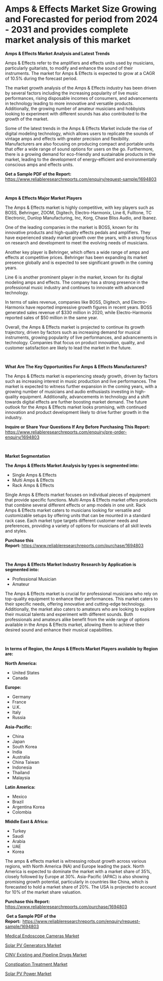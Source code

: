 <p><h1>Amps & Effects Market Size Growing and Forecasted for period from 2024 - 2031 and provides complete market analysis of this market</h1></p><p><strong>Amps & Effects Market Analysis and Latest Trends</strong></p>
<p><p>Amps & Effects refer to the amplifiers and effects units used by musicians, particularly guitarists, to modify and enhance the sound of their instruments. The market for Amps & Effects is expected to grow at a CAGR of 10.5% during the forecast period. </p><p>The market growth analysis of the Amps & Effects industry has been driven by several factors including the increasing popularity of live music performances, rising disposable incomes of consumers, and advancements in technology leading to more innovative and versatile products. Additionally, the growing number of amateur musicians and hobbyists looking to experiment with different sounds has also contributed to the growth of the market.</p><p>Some of the latest trends in the Amps & Effects Market include the rise of digital modeling technology, which allows users to replicate the sounds of vintage amps and effects with greater precision and flexibility. Manufacturers are also focusing on producing compact and portable units that offer a wide range of sound options for users on the go. Furthermore, there is a growing demand for eco-friendly and sustainable products in the market, leading to the development of energy-efficient and environmentally conscious amps and effects units.</p></p>
<p><strong>Get a Sample PDF of the Report:&nbsp;</strong> <a href="https://www.reliableresearchreports.com/enquiry/request-sample/1694803">https://www.reliableresearchreports.com/enquiry/request-sample/1694803</a></p>
<p>&nbsp;</p>
<p><strong>Amps & Effects Major Market Players</strong></p>
<p><p>The Amps & Effects market is highly competitive, with key players such as BOSS, Behringer, ZOOM, Digitech, Electro-Harmonix, Line 6, Fulltone, TC Electronic, Dunlop Manufacturing, Inc, Korg, Chase Bliss Audio, and Ibanez. </p><p>One of the leading companies in the market is BOSS, known for its innovative products and high-quality effects pedals and amplifiers. They have experienced steady market growth over the years, with a strong focus on research and development to meet the evolving needs of musicians.</p><p>Another key player is Behringer, which offers a wide range of amps and effects at competitive prices. Behringer has been expanding its market presence globally and is expected to see significant growth in the coming years.</p><p>Line 6 is another prominent player in the market, known for its digital modeling amps and effects. The company has a strong presence in the professional music industry and continues to innovate with advanced technology.</p><p>In terms of sales revenue, companies like BOSS, Digitech, and Electro-Harmonix have reported impressive growth figures in recent years. BOSS generated sales revenue of $330 million in 2020, while Electro-Harmonix reported sales of $50 million in the same year.</p><p>Overall, the Amps & Effects market is projected to continue its growth trajectory, driven by factors such as increasing demand for musical instruments, growing popularity of live performances, and advancements in technology. Companies that focus on product innovation, quality, and customer satisfaction are likely to lead the market in the future.</p></p>
<p>&nbsp;</p>
<p><strong>What Are The Key Opportunities For Amps & Effects Manufacturers?</strong></p>
<p><p>The Amps & Effects market is experiencing steady growth, driven by factors such as increasing interest in music production and live performances. The market is expected to witness further expansion in the coming years, with a growing number of musicians and audio enthusiasts investing in high-quality equipment. Additionally, advancements in technology and a shift towards digital effects are further boosting market demand. The future outlook for the Amps & Effects market looks promising, with continued innovation and product development likely to drive further growth in the industry.</p></p>
<p><strong>Inquire or Share Your Questions If Any Before Purchasing This Report:</strong> <a href="https://www.reliableresearchreports.com/enquiry/pre-order-enquiry/1694803">https://www.reliableresearchreports.com/enquiry/pre-order-enquiry/1694803</a></p>
<p>&nbsp;</p>
<p><strong>Market Segmentation</strong></p>
<p><strong>The Amps & Effects Market Analysis by types is segmented into:</strong></p>
<p><ul><li>Single Amps & Effects</li><li>Multi Amps & Effects</li><li>Rack Amps & Effects</li></ul></p>
<p><p>Single Amps & Effects market focuses on individual pieces of equipment that provide specific functions. Multi Amps & Effects market offers products that combine several different effects or amp models in one unit. Rack Amps & Effects market caters to musicians looking for versatile and customizable setups by offering units that can be mounted in a standard rack case. Each market type targets different customer needs and preferences, providing a variety of options for musicians of all skill levels and styles.</p></p>
<p><strong>Purchase this Report:&nbsp;</strong><a href="https://www.reliableresearchreports.com/purchase/1694803">https://www.reliableresearchreports.com/purchase/1694803</a></p>
<p>&nbsp;</p>
<p><strong>The Amps & Effects Market Industry Research by Application is segmented into:</strong></p>
<p><ul><li>Professional Musician</li><li>Amateur</li></ul></p>
<p><p>The Amps & Effects market is crucial for professional musicians who rely on top-quality equipment to enhance their performances. This market caters to their specific needs, offering innovative and cutting-edge technology. Additionally, the market also caters to amateurs who are looking to explore their musical talents and experiment with different sounds. Both professionals and amateurs alike benefit from the wide range of options available in the Amps & Effects market, allowing them to achieve their desired sound and enhance their musical capabilities.</p></p>
<p>&nbsp;</p>
<p><strong>In terms of Region, the Amps & Effects Market Players available by Region are:</strong></p>
<p>
    <p> <strong> North America: </strong>
        <ul>
            <li>United States</li>
            <li>Canada</li>
        </ul>
        </p> 
    <p> <strong> Europe: </strong>
        <ul>
            <li>Germany</li>
            <li>France</li>
            <li>U.K.</li>
            <li>Italy</li>
            <li>Russia</li>
        </ul>
        </p> 
    <p> <strong> Asia-Pacific: </strong>
        <ul>
            <li>China</li>
            <li>Japan</li>
            <li>South Korea</li>
            <li>India</li>
            <li>Australia</li>
            <li>China Taiwan</li>
            <li>Indonesia</li>
            <li>Thailand</li>
            <li>Malaysia</li>
        </ul>
        </p> 
    <p> <strong> Latin America: </strong>
        <ul>
            <li>Mexico</li>
            <li>Brazil</li>
            <li>Argentina Korea</li>
            <li>Colombia</li>
        </ul>
        </p> 
    <p> <strong> Middle East & Africa: </strong>
        <ul>
            <li>Turkey</li>
            <li>Saudi</li>
            <li>Arabia</li>
            <li>UAE</li>
            <li>Korea</li>
        </ul>
    </p>
    </p>
<p><p>The amps & effects market is witnessing robust growth across various regions, with North America (NA) and Europe leading the pack. North America is expected to dominate the market with a market share of 35%, closely followed by Europe at 30%. Asia-Pacific (APAC) is also showing promising growth potential, particularly in countries like China, which is forecasted to hold a market share of 20%. The USA is projected to account for 10% of the market share valuation.</p></p>
<p><strong>Purchase this Report: </strong><a href="https://www.reliableresearchreports.com/purchase/1694803">https://www.reliableresearchreports.com/purchase/1694803</a></p>
<p>&nbsp;<strong>Get a Sample PDF of the Report:&nbsp;&nbsp;</strong><a href="https://www.reliableresearchreports.com/enquiry/request-sample/1694803">https://www.reliableresearchreports.com/enquiry/request-sample/1694803</a></p>
<p><strong></strong></p>
<p><p><a href="https://issuu.com/reportprime-2/docs/medical-endoscope-cameras-market-size-2030.pptx">Medical Endoscope Cameras Market</a></p><p><a href="https://github.com/CliffMedina6/Market-Research-Report-List-3/blob/main/solar-pv-generators-market.md">Solar PV Generators Market</a></p><p><a href="https://medium.com/@juliepayne1928/cinv-existing-and-pipeline-drugs-market-comprehensive-assessment-by-type-application-and-231032bd7b27">CINV Existing and Pipeline Drugs Market</a></p><p><a href="https://medium.com/@juliepayne1928/constipation-treatment-market-size-market-outlook-and-market-forecast-2024-to-2031-5eaf71bc73ba">Constipation Treatment Market</a></p><p><a href="https://github.com/Sinjinluong3e0awx2m195k76/Market-Research-Report-List-1/blob/main/solar-pv-power-market.md">Solar PV Power Market</a></p></p>